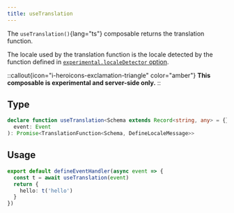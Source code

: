```yaml
---
title: useTranslation
---
```


The `useTranslation()`{lang="ts"} composable returns the translation function.

The locale used by the translation function is the locale detected by the function defined in [`experimental.localeDetector` option](/docs/api/options#experimental).

::callout{icon="i-heroicons-exclamation-triangle" color="amber"}
**This composable is experimental and server-side only.**
::

## Type

```ts
declare function useTranslation<Schema extends Record<string, any> = {}, Event extends H3Event = H3Event>(
  event: Event
): Promise<TranslationFunction<Schema, DefineLocaleMessage>>
```

## Usage

```ts
export default defineEventHandler(async event => {
  const t = await useTranslation(event)
  return {
    hello: t('hello')
  }
})
```
